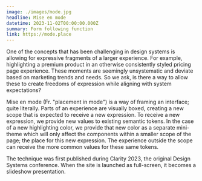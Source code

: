 ```yaml
---
image: ./images/mode.jpg
headline: Mise en mode
datetime: 2023-11-02T00:00:00.000Z
summary: Form following function
link: https://mode.place
---
```


One of the concepts that has been challenging in design systems is allowing for expressive fragments of a larger experience. For example, highlighting a premium product in an otherwise consistently styled pricing page experience. These moments are seemingly unsystematic and deviate based on marketing trends and needs. So we ask, is there a way to allow these to create freedoms of expression while aligning with system expectations?

Mise en mode (Fr. "placement in mode") is a way of framing an interface; quite literally. Parts of an experience are visually boxed, creating a new scope that is expected to receive a new expression. To receive a new expression, we provide new values to existing semantic tokens. In the case of a new highlighting color, we provide that new color as a separate mini-theme which will only affect the components within a smaller scope of the page; the place for this new expression. The experience outside the scope can receive the more common values for these same tokens.

The technique was first published during Clarity 2023, the original Design Systems conference. When the site is launched as full-screen, it becomes a slideshow presentation.